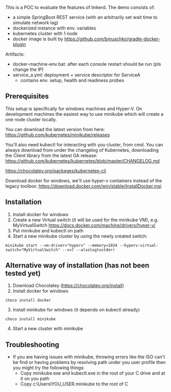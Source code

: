 This is a POC to evaluate the features of linkerd.
The demo consists of:
- a simple SpringBoot REST service (with an arbitrarily set wait time to simulate network lag)
- dockerized instance with env. variables
- kubernetes cluster with 1 node 
- docker image is built by https://github.com/bmuschko/gradle-docker-plugin

Artifacts:
- docker-machine-env.bat: after each console restart should be run (pls change the IP)
- service_a.yml: deployment + service descriptor for ServiceA
	- contains env. setup, health and readiness probes

## Prerequisites
This setup is specifically for windows machines and Hyper-V.
On development machines the easiest way to use minikube which will create a one node cluster locally.

You can download the latest version from here:
https://github.com/kubernetes/minikube/releases

You'll also need kubectl for interacting with you cluster, from cmd.
You can always download from under the changelog of Kubernetes, downloading the Client library from the latest GA release:
https://github.com/kubernetes/kubernetes/blob/master/CHANGELOG.md

https://chocolatey.org/packages/kubernetes-cli

Download docker for windows, we'll use hyper-v containers instead of the legacy toolbox:
https://download.docker.com/win/stable/InstallDocker.msi

## Installation
1. Install docker for windows
2. Create a new Virtual switch (it will be used for the minikube VM), e.g. MyVirtualSwitch
https://docs.docker.com/machine/drivers/hyper-v/
3. Put minikube and kubectl on path
4. Start a new minikube cluster by using the newly created switch:
```
minikube start --vm-driver="hyperv" --memory=1024 --hyperv-virtual-switch="MyVirtualSwitch" --v=7 --alsologtostderr
```

## Alternative way of installation (has not been tested yet)
1. Download Chocolatey (https://chocolatey.org/install)
2. Install docker for windows
```
choco install docker
```
3. Install minikube for windows (it depends on kubectl already)
```
choco install minikube
```
4. Start a new cluster with minikube

## Troubleshooting
* If you are having issues with minikube, throwing errors like the ISO can't be find or having problems by resolving path under you user profile then you might try the following things:
  * Copy minikube.exe and kubectl.exe in the root of your C drive and at it on you path
  * Copy c:\Users\YOU_USER\.minikube to the root of C 

